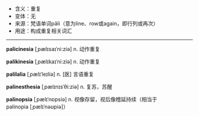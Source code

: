 
- <span class="definition">含义：重复</span>
- <span class="definition">变体：无</span>
- <span class="definition">来源：梵语单词pāli（意为line、row或again，即行列或再次）</span>
- <span class="definition">用途：构成重复相关词汇</span>

---

<span class="vocabulary">**palicinesia**</span> [ˌpælɪsaɪˈni:ziə] n. 动作重复

<span class="vocabulary">**palikinesia**</span> [ˌpælɪkaɪˈni:ziə] n. 动作重复

<span class="vocabulary">**palilalia**</span> [ˌpælɪˈleɪliə] n. [医] 言语重复

<span class="vocabulary">**palinesthesia**</span> [ˌpælɪnɪsˈθi:ziə] n. 复苏，苏醒

<span class="vocabulary">**palinopsia**</span> [ˌpælɪˈnɒpsiə] n. 视像存留，视后像稽延持续（相当于palinopia [ˌpælɪˈnəʊpiə]）

